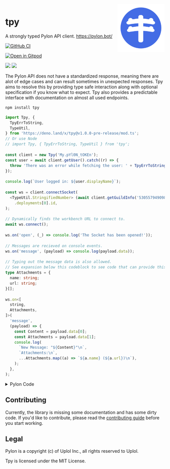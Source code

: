 <img align="right" width="150" alt="pylon" src="https://raw.githubusercontent.com/insyri/tpy/main/.github/assets/pylon.svg">

# tpy

A strongly typed Pylon API client. https://pylon.bot/

[![GitHub CI](https://github.com/insyri/tpy/actions/workflows/ci.yml/badge.svg)](https://github.com/insyri/tpy/actions/workflows/ci.yml)

[![Open in Gitpod](https://gitpod.io/button/open-in-gitpod.svg)](https://gitpod.io/#https://github.com/insyri/tpy)

[![](https://shields.io/badge/deno.land/x-05122A?logo=deno&style=for-the-badge)](https://deno.land/x/tpy)
[![](https://shields.io/badge/npmjs.com-05122A?logo=npm&style=for-the-badge)](https://www.npmjs.com/package/tpy)

The Pylon API does not have a standardized response, meaning there are alot of
edge cases and can result sometimes in unexpected responses. Tpy aims to resolve
this by providing type safe interaction along with optional specification if you
know what to expect. Tpy also provides a predictable interface with
documentation on almost all used endpoints.

```bash
npm install tpy
```

```ts
import Tpy, {
  TpyErrToString,
  TypeUtil,
} from 'https://deno.land/x/tpy@v1.0.0-pre-release/mod.ts';
// Or use Node
// import Tpy, { TpyErrToString, TypeUtil } from 'tpy';

const client = new Tpy('My.pYl0N_tOKEn');
const user = await client.getUser().catch((r) => {
  throw 'There was an error while fetching the user: ' + TpyErrToString(r);
});

console.log(`User logged in: ${user.displayName}`);

const ws = client.connectSocket(
  <TypeUtil.StringifiedNumber> (await client.getGuildInfo('530557949098065930'))
    .deployments[0].id,
);

// Dynamically finds the workbench URL to connect to.
await ws.connect();

ws.on('open', (_) => console.log('The Socket has been opened!'));

// Messages are recieved on console events.
ws.on('message', (payload) => console.log(payload.data));

// Typing out the message data is also allowed.
// See expansion below this codeblock to see code that can provide this log format.
type Attachments = {
  name: string;
  url: string;
}[];

ws.on<[
  string,
  Attachments,
]>(
  'message',
  (payload) => {
    const Content = payload.data[0];
    const Attachments = payload.data[1];
    console.log(
      `New Message: "${Content}"\n`,
      `Attachments:\n`,
      ...Attachments.map((a) => `${a.name} (${a.url})\n`),
    );
  },
);
```

<details>
  <summary>Pylon Code</summary>

```ts
type Attachments = {
  name: string;
  url: string;
}[];

discord.on('MESSAGE_CREATE', async (m) => {
  let attachments: Attachments = m.attachments.map((v) => {
    return { name: v.filename, url: v.proxyUrl };
  });
  console.log(m.content, attachments);
});
```

</details>

## Contributing

Currently, the library is missing some documentation and has some dirty code. If
you'd like to contribute, please read the
[contributing guide](.github/CONTRIBUTING.md) before you start working.

## Legal

Pylon is a copyright (c) of Uplol Inc., all rights reserved to Uplol.

Tpy is licensed under the MIT License.
